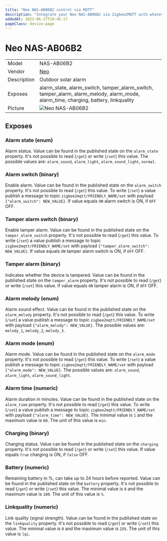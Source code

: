 ```yaml
---
title: "Neo NAS-AB06B2 control via MQTT"
description: "Integrate your Neo NAS-AB06B2 via Zigbee2MQTT with whatever smart home infrastructure you are using without the vendor's bridge or gateway."
addedAt: 2023-06-27T19:46:17
pageClass: device-page
---
```


<!-- !!!! -->
<!-- ATTENTION: This file is auto-generated through docgen! -->
<!-- You can only edit the "Notes"-Section between the two comment lines "Notes BEGIN" and "Notes END". -->
<!-- Do not use h1 or h2 heading within "## Notes"-Section. -->
<!-- !!!! -->

# Neo NAS-AB06B2

|     |     |
|-----|-----|
| Model | NAS-AB06B2  |
| Vendor  | [Neo](/supported-devices/#v=Neo)  |
| Description | Outdoor solar alarm |
| Exposes | alarm_state, alarm_switch, tamper_alarm_switch, tamper_alarm, alarm_melody, alarm_mode, alarm_time, charging, battery, linkquality |
| Picture | ![Neo NAS-AB06B2](https://www.zigbee2mqtt.io/images/devices/NAS-AB06B2.jpg) |


<!-- Notes BEGIN: You can edit here. Add "## Notes" headline if not already present. -->


<!-- Notes END: Do not edit below this line -->




## Exposes

### Alarm state (enum)
Alarm status.
Value can be found in the published state on the `alarm_state` property.
It's not possible to read (`/get`) or write (`/set`) this value.
The possible values are: `alarm_sound`, `alarm_light`, `alarm_sound_light`, `normal`.

### Alarm switch (binary)
Enable alarm.
Value can be found in the published state on the `alarm_switch` property.
It's not possible to read (`/get`) this value.
To write (`/set`) a value publish a message to topic `zigbee2mqtt/FRIENDLY_NAME/set` with payload `{"alarm_switch": NEW_VALUE}`.
If value equals `ON` alarm switch is ON, if `OFF` OFF.

### Tamper alarm switch (binary)
Enable tamper alarm.
Value can be found in the published state on the `tamper_alarm_switch` property.
It's not possible to read (`/get`) this value.
To write (`/set`) a value publish a message to topic `zigbee2mqtt/FRIENDLY_NAME/set` with payload `{"tamper_alarm_switch": NEW_VALUE}`.
If value equals `ON` tamper alarm switch is ON, if `OFF` OFF.

### Tamper alarm (binary)
Indicates whether the device is tampered.
Value can be found in the published state on the `tamper_alarm` property.
It's not possible to read (`/get`) or write (`/set`) this value.
If value equals `ON` tamper alarm is ON, if `OFF` OFF.

### Alarm melody (enum)
Alarm sound effect.
Value can be found in the published state on the `alarm_melody` property.
It's not possible to read (`/get`) this value.
To write (`/set`) a value publish a message to topic `zigbee2mqtt/FRIENDLY_NAME/set` with payload `{"alarm_melody": NEW_VALUE}`.
The possible values are: `melody_1`, `melody_2`, `melody_3`.

### Alarm mode (enum)
Alarm mode.
Value can be found in the published state on the `alarm_mode` property.
It's not possible to read (`/get`) this value.
To write (`/set`) a value publish a message to topic `zigbee2mqtt/FRIENDLY_NAME/set` with payload `{"alarm_mode": NEW_VALUE}`.
The possible values are: `alarm_sound`, `alarm_light`, `alarm_sound_light`.

### Alarm time (numeric)
Alarm duration in minutes.
Value can be found in the published state on the `alarm_time` property.
It's not possible to read (`/get`) this value.
To write (`/set`) a value publish a message to topic `zigbee2mqtt/FRIENDLY_NAME/set` with payload `{"alarm_time": NEW_VALUE}`.
The minimal value is `1` and the maximum value is `60`.
The unit of this value is `min`.

### Charging (binary)
Charging status.
Value can be found in the published state on the `charging` property.
It's not possible to read (`/get`) or write (`/set`) this value.
If value equals `true` charging is ON, if `false` OFF.

### Battery (numeric)
Remaining battery in %, can take up to 24 hours before reported.
Value can be found in the published state on the `battery` property.
It's not possible to read (`/get`) or write (`/set`) this value.
The minimal value is `0` and the maximum value is `100`.
The unit of this value is `%`.

### Linkquality (numeric)
Link quality (signal strength).
Value can be found in the published state on the `linkquality` property.
It's not possible to read (`/get`) or write (`/set`) this value.
The minimal value is `0` and the maximum value is `255`.
The unit of this value is `lqi`.

